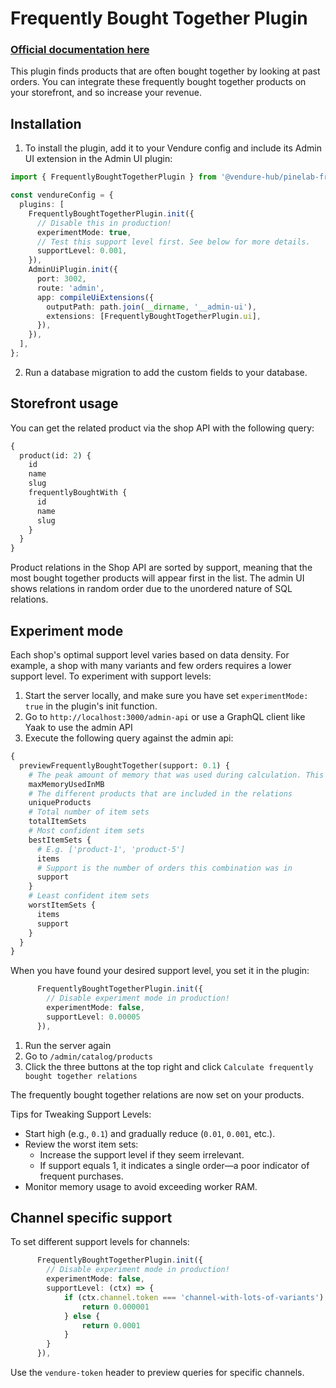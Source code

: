 # Frequently Bought Together Plugin

### [Official documentation here](https://pinelab-plugins.com/plugin/vendure-plugin-frequently-bought-together)

This plugin finds products that are often bought together by looking at past orders. You can integrate these frequently bought together products on your storefront, and so increase your revenue.

## Installation

1. To install the plugin, add it to your Vendure config and include its Admin UI extension in the Admin UI plugin:

```ts
import { FrequentlyBoughtTogetherPlugin } from '@vendure-hub/pinelab-frequently-bought-together-plugin';

const vendureConfig = {
  plugins: [
    FrequentlyBoughtTogetherPlugin.init({
      // Disable this in production!
      experimentMode: true,
      // Test this support level first. See below for more details.
      supportLevel: 0.001,
    }),
    AdminUiPlugin.init({
      port: 3002,
      route: 'admin',
      app: compileUiExtensions({
        outputPath: path.join(__dirname, '__admin-ui'),
        extensions: [FrequentlyBoughtTogetherPlugin.ui],
      }),
    }),
  ],
};
```

2. Run a database migration to add the custom fields to your database.

## Storefront usage

You can get the related product via the shop API with the following query:

```graphql
{
  product(id: 2) {
    id
    name
    slug
    frequentlyBoughtWith {
      id
      name
      slug
    }
  }
}
```

Product relations in the Shop API are sorted by support, meaning that the most bought together products will appear first in the list.
The admin UI shows relations in random order due to the unordered nature of SQL relations.

## Experiment mode

Each shop's optimal support level varies based on data density. For example, a shop with many variants and few orders requires a lower support level. To experiment with support levels:

1. Start the server locally, and make sure you have set `experimentMode: true` in the plugin's init function.
2. Go to `http://localhost:3000/admin-api` or use a GraphQL client like Yaak to use the admin API
3. Execute the following query against the admin api:

```graphql
{
  previewFrequentlyBoughtTogether(support: 0.1) {
    # The peak amount of memory that was used during calculation. This should be a max of 80% of your worker instance
    maxMemoryUsedInMB
    # The different products that are included in the relations
    uniqueProducts
    # Total number of item sets
    totalItemSets
    # Most confident item sets
    bestItemSets {
      # E.g. ['product-1', 'product-5']
      items
      # Support is the number of orders this combination was in
      support
    }
    # Least confident item sets
    worstItemSets {
      items
      support
    }
  }
}
```

When you have found your desired support level, you set it in the plugin:

```ts
      FrequentlyBoughtTogetherPlugin.init({
        // Disable experiment mode in production!
        experimentMode: false,
        supportLevel: 0.00005
      }),
```

1. Run the server again
2. Go to `/admin/catalog/products`
3. Click the three buttons at the top right and click `Calculate frequently bought together relations`

The frequently bought together relations are now set on your products.

Tips for Tweaking Support Levels:

- Start high (e.g., `0.1`) and gradually reduce (`0.01`, `0.001`, etc.).
- Review the worst item sets:
  - Increase the support level if they seem irrelevant.
  - If support equals 1, it indicates a single order—a poor indicator of frequent purchases.
- Monitor memory usage to avoid exceeding worker RAM.

## Channel specific support

To set different support levels for channels:

```ts
      FrequentlyBoughtTogetherPlugin.init({
        // Disable experiment mode in production!
        experimentMode: false,
        supportLevel: (ctx) => {
            if (ctx.channel.token === 'channel-with-lots-of-variants') {
                return 0.000001
            } else {
                return 0.0001
            }
        }
      }),
```

Use the `vendure-token` header to preview queries for specific channels.

